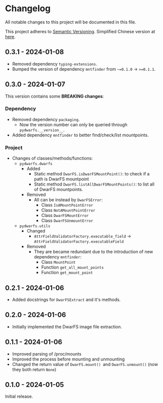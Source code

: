 # Changelog

All notable changes to this project will be documented in this file.

This project adheres to [Semantic Versioning](https://semver.org/spec/v2.0.0.html). Simplified Chinese version at [here](https://semver.org/lang/zh-CN/spec/v2.0.0.html).

## 0.3.1 - 2024-01-08

- Removed dependency `typing-extensions`.
- Bumped the version of dependency `mntfinder` from `~=0.1.0` -> `>=0.1.1`.

## 0.3.0 - 2024-01-07

This version contains some **BREAKING changes**:

### Dependency

- Removed dependency `packaging`.
    - Now the version number can only be queried through `pydwarfs.__version__`.
- Added dependency `mntfinder` to better find/check/list mountpoints.

### Project

- Changes of classes/methods/functions:
    - `pydwarfs.dwarfs`
        - Added
            - Static method `DwarFS.isDwarFSMountPoint()`: to check if a path is DwarFS mountpoint
            - Static method `DwarFS.listAllDwarFSMountPoints()`: to list all of DwarFS mountpoints.
        - Removed
            - All can be instead by `DwarFSError`:
                - Class `IsAMountPointError`
                - Class `NotAMountPointError`
                - Class `DwarFSMountError`
                - Class `DwarFSUnmountError`
    - `pydwarfs.utils`
        - Changed
            - `AttrFieldValidatorFactory.executable_field` -> `AttrFieldValidatorFactory.executableField`
        - Removed
            - They are became redundant due to the introduction of new dependency `mntfinder`:
                - Class `MountPoint`
                - Function `get_all_mount_points`
                - Function `get_mount_point`

## 0.2.1 - 2024-01-06

- Added docstrings for `DwarFSExtract` and it's methods.

## 0.2.0 - 2024-01-06

- Initially implemented the DwarFS image file extraction.

## 0.1.1 - 2024-01-06

- Improved parsing of /proc/mounts
- Improved the process before mounting and unmounting
- Changed the return value of `DwarFS.mount() `and `DwarFS.unmount()` (now they both return `None`)

## 0.1.0 - 2024-01-05

Initial release.
